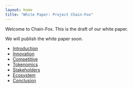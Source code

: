 ```yaml
---
layout: home
title: "White Paper: Project Chain-Fox"
---
```


Welcome to Chain-Fox. This is the draft of our white paper.

We will publish the white paper soon.

- [Introduction](/chapters/01-introduction.html)
- [Innovation](/chapters/02-innovation.html)
- [Competitive](/chapters/03-competitive.html)
- [Tokenomics](/chapters/04-tokenomics.html)
- [Stakeholders](/chapters/05-stakeholders.html)
- [Ecosystem](/chapters/06-ecosystem.html)
- [Conclusion](/chapters/07-conclusion.html)